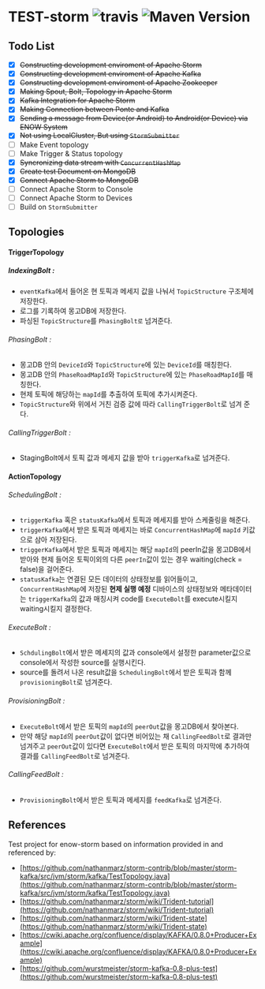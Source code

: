 TEST-storm ![travis](https://travis-ci.org/ENOW-IJI/storm.svg?branch=master) ![Maven Version](https://maven-badges.herokuapp.com/maven-central/org.apache.storm/storm-core/badge.svg)
=========================

Todo List
---------
- [x] ~~Constructing development enviroment of Apache Storm~~
- [x] ~~Constructing development enviroment of Apache Kafka~~
- [x] ~~Constructing development enviroment of Apache Zookeeper~~
- [x] ~~Making Spout, Bolt, Topology in Apache Storm~~
- [x] ~~Kafka Integration for Apache Storm~~
- [x] ~~Making Connection between Ponte and Kafka~~
- [x] ~~Sending a message from Device(or Android) to Android(or Device) via ENOW System~~
- [x] ~~Not using LocalCluster, But using `StormSubmitter`~~
- [ ] Make Event topology
- [ ] Make Trigger & Status topology
- [x] ~~Syncronizing data stream with `ConcurrentHashMap`~~
- [x] ~~Create test Document on MongoDB~~
- [x] ~~Connect Apache Storm to MongoDB~~
- [ ] Connect Apache Storm to Console
- [ ] Connect Apache Storm to Devices
- [ ] Build on `StormSubmitter`

Topologies
----------

#### TriggerTopology
##### IndexingBolt :

- `eventKafka`에서 들어온 현 토픽과 메세지 값을 나눠서 `TopicStructure` 구조체에 저장한다.
- 로그를 기록하여 몽고DB에 저장한다.
- 파싱된 `TopicStructure`를 `PhasingBolt로` 넘겨준다.

###### PhasingBolt :

- 몽고DB 안의 `DeviceId`와 `TopicStructure`에 있는 `DeviceId`를 매칭한다.
- 몽고DB 안의 `PhaseRoadMapId`와 `TopicStructure`에 있는 `PhaseRoadMapId`를 매칭한다.
- 현제 토픽에 해당하는 `mapId`를 추출하여 토픽에 추가시켜준다.
- `TopicStructure`와 위에서 거친 검증 값에 따라 `CallingTriggerBolt`로 넘겨 준다.

###### CallingTriggerBolt :

- StagingBolt에서 토픽 값과 메세지 값을 받아 `triggerKafka`로 넘겨준다.

#### ActionTopology

###### SchedulingBolt :

- `triggerKafka` 혹은 `statusKafka`에서 토픽과 메세지를 받아 스케줄링을 해준다.
- `triggerKafka`에서 받은 토픽과 메세지는 바로 `ConcurrentHashMap`에 `mapId` 키값으로 삼아 저장된다.
- `triggerKafka`에서 받은 토픽과 메세지는 해당 `mapId`의 peerIn값을 몽고DB에서 받아와 현제 들어온 토픽이외의 다른 `peerIn`값이 있는 경우 waiting(check = false)을 걸어준다.
- `statusKafka`는 연결된 모든 데이터의 상태정보를 읽어들이고, `ConcurrentHashMap`에 저장된 __현제 실행 예정__ 디바이스의 상태정보와 메타데이터는 `triggerKafka`의 값과 매칭시켜 code를 `ExecuteBolt`를 execute시킬지 waiting시킬지 결정한다.

###### ExecuteBolt :

- `SchdulingBolt`에서 받은 메세지의 값과 console에서 설정한 parameter값으로 console에서 작성한 source를 실행시킨다.
- source를 돌려서 나온 result값을 `SchedulingBolt`에서 받은 토픽과 함께 `provisioningBolt`로 넘겨준다.

###### ProvisioningBolt :

- `ExecuteBolt`에서 받은 토픽의 `mapId`의 `peerOut`값을 몽고DB에서 찾아본다.
- 만약 해당 `mapId`의 `peerOut`값이 없다면 비어있는 채 `CallingFeedBolt`로 결과만 넘겨주고 `peerOut`값이 있다면 `ExecuteBolt`에서 받은 토픽의 마지막에 추가하여 결과를 `CallingFeedBolt`로 넘겨준다.

###### CallingFeedBolt :

- `ProvisioningBolt`에서 받은 토픽과 메세지를 `feedKafka`로 넘겨준다.


References
----------

Test project for enow-storm based on information provided in and referenced by:

- [https://github.com/nathanmarz/storm-contrib/blob/master/storm-kafka/src/jvm/storm/kafka/TestTopology.java](https://github.com/nathanmarz/storm-contrib/blob/master/storm-kafka/src/jvm/storm/kafka/TestTopology.java)
- [https://github.com/nathanmarz/storm/wiki/Trident-tutorial](https://github.com/nathanmarz/storm/wiki/Trident-tutorial)
- [https://github.com/nathanmarz/storm/wiki/Trident-state](https://github.com/nathanmarz/storm/wiki/Trident-state)
- [https://cwiki.apache.org/confluence/display/KAFKA/0.8.0+Producer+Example](https://cwiki.apache.org/confluence/display/KAFKA/0.8.0+Producer+Example)
- [https://github.com/wurstmeister/storm-kafka-0.8-plus-test](https://github.com/wurstmeister/storm-kafka-0.8-plus-test)
